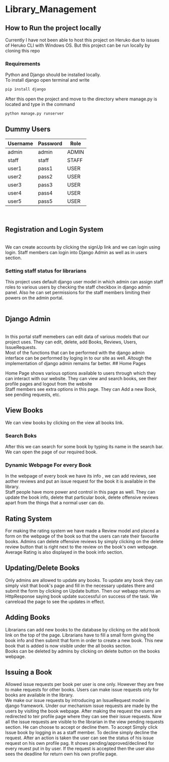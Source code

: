 # Library_Management

## How to Run the project locally
Currently I have not been able to host this project on Heruko due to issues of Heruko CLI with Windows OS. But this project can be run locally by cloning this repo
### Requirements
Python and Django should be installed locally.<br>
To install django open terminal and write 
```bash
pip install django
```
After this open the project and move to the directory where manage.py is located and type in the command
```bash
python manage.py runserver
```
## Dummy Users
|Username|Password|Role  |
|--------|--------|------|
|admin|admin|ADMIN|
|staff|staff|STAFF|
|user1|pass1|USER|
|user2|pass2|USER|
|user3|pass3|USER|
|user4|pass4|USER|
|user5|pass5|USER|
<br>

## Registration and Login System
<br>
We can create accounts by clicking the signUp link and we can login using login. Staff members can login into Django Admin as well as in users section.<br>

### Setting staff status for librarians
This project uses default django user model in which admin can assign staff roles to various users by checking the staff checkbox in django admin panel. Also he can set permissions
for the staff members limiting their powers on the admin portal.<br><br>

## Django Admin
<br>
In this portal staff memebers can edit data of various models that our project uses. They can edit, delete, add Books, Reviews, Users, IssueRequests.<br>
Most of the functions that can be performed with the django admin interface can be performed by loging in to our site as well. Altough the implementation of django admin remains far better.
## Home Pages

Home Page shows various options available to users through which they can interact with our website. They can view and search books, see their profile pages and logout from the website<br>
Staff members see extra options in this page. They can Add a new Book, see pending requests, etc.<br>

## View Books
We can view books by clicking on the view all books link.<br>
### Search Boks
After this we can search for some book by typing its name in the search bar. We can open the page of our required book. 
### Dynamic Webpage For every Book
In the webpage of every book we have its info , we can add reviews, see aother reviews and put an issue request for the book it is available in the library.<br>
Staff people have more power and control in this page as well. They can update the book info, delete that particular book, delete offensive reviews apart from the things that a normal user can do.<br>

## Rating System
For making the rating system we have made a Review model and placed a form on the webpage of the book so that the users can rate their favourite books. Admins can delete offensive reviews by simply clicking on the delete review button that is right next to the review on the book's own webpage. Average Rating is also displayed in the book info section.<br>
## Updating/Delete Books

Only admins are allowed to update any books. To update any book they can simply visit that book's page and fill in the necessary updates there and submit the form by clicking on Update button. Then our webapp returns an HttpResponse saying book update successful on success of the task. We canreload the page to see the updates in effect. 
## Adding Books
Librarians can add new books to the database by clicking on the add book link on the top of the page. Librarians have to fill a small form giving the book info and then submit that form in order to create a new book.
This new book that is added is now visible under the all books section.<br>
Books can be deleted by admins by clicking on delete button on the books webpage.<br>

## Issuing a Book
Allowed issue requests per book per user is one only. However they are free to make requests for other books. Users can make issue requests only for books are available in the library.<br>
We make our issue requests by introducing an IssueRequest model in django framework. Under our mechanism issue requests are made by the users by visiting the book webpage. After making the request the users are redirected to teir profile page where they can see their issue requests. Now all the issue requests are visible to the librarian in the view pending requests section. He can choose to accept or decline them. To accept Simply click Issue book by logging in as a staff member. To decline simply decline the request.
After an action is taken the user can see the status of his issue request on his own profile pag. It shows pending/approved/declined for every reuest put in by user. If the request is accepted then the user also sees the deadline for return own his own profile page. 



